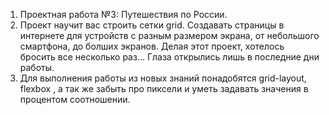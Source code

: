 1. Проектная работа №3: Путешествия по России.
2. Проект научит вас строить сетки grid. Создавать страницы в интернете для устройств с разным размером экрана, от небольшого смартфона, до болших экранов.
Делая этот проект, хотелось бросить все несколько раз... Глаза открылись лишь в последние дни работы.
3. Для выполнения работы из новых знаний понадобятся grid-layout, flexbox , а так же забыть про пиксели и уметь задавать значения в процентом соотношении.
